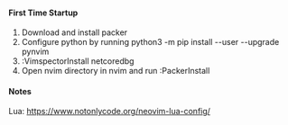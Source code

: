 
#### First Time Startup
1. Download and install packer
1. Configure python by running python3 -m pip install --user --upgrade pynvim
1. :VimspectorInstall netcoredbg
1. Open nvim directory in nvim and run :PackerInstall

#### Notes
Lua: https://www.notonlycode.org/neovim-lua-config/
